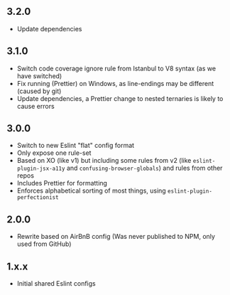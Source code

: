 ## 3.2.0
* Update dependencies

## 3.1.0
* Switch code coverage ignore rule from Istanbul to V8 syntax (as we have switched)
* Fix running (Prettier) on Windows, as line-endings may be different (caused by git)
* Update dependencies, a Prettier change to nested ternaries is likely to cause errors

## 3.0.0
* Switch to new Eslint "flat" config format
* Only expose one rule-set
* Based on XO (like v1) but including some rules from v2 (like `eslint-plugin-jsx-a11y` and `confusing-browser-globals`) and rules from other repos
* Includes Prettier for formatting
* Enforces alphabetical sorting of most things, using `eslint-plugin-perfectionist`

## 2.0.0
* Rewrite based on AirBnB config
(Was never published to NPM, only used from GitHub)

## 1.x.x
* Initial shared Eslint configs
